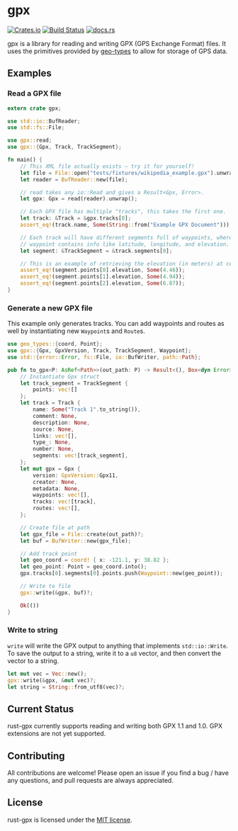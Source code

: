 # gpx

[![Crates.io](https://img.shields.io/crates/v/gpx.svg)](https://crates.io/crates/gpx)
[![Build Status](https://github.com/georust/gpx/actions/workflows/test.yml/badge.svg)](https://github.com/georust/gpx/actions/workflows/test.yml)
[![docs.rs](https://docs.rs/gpx/badge.svg)](https://docs.rs/gpx)

gpx is a library for reading and writing GPX (GPS Exchange Format) files. It uses the
primitives provided by [geo-types](https://github.com/georust/geo) to allow for storage
of GPS data.

## Examples

### Read a GPX file
```rust
extern crate gpx;

use std::io::BufReader;
use std::fs::File;

use gpx::read;
use gpx::{Gpx, Track, TrackSegment};

fn main() {
    // This XML file actually exists — try it for yourself!
    let file = File::open("tests/fixtures/wikipedia_example.gpx").unwrap();
    let reader = BufReader::new(file);

    // read takes any io::Read and gives a Result<Gpx, Error>.
    let gpx: Gpx = read(reader).unwrap();

    // Each GPX file has multiple "tracks", this takes the first one.
    let track: &Track = &gpx.tracks[0];
    assert_eq!(track.name, Some(String::from("Example GPX Document")));

    // Each track will have different segments full of waypoints, where a
    // waypoint contains info like latitude, longitude, and elevation.
    let segment: &TrackSegment = &track.segments[0];

    // This is an example of retrieving the elevation (in meters) at certain points.
    assert_eq!(segment.points[0].elevation, Some(4.46));
    assert_eq!(segment.points[1].elevation, Some(4.94));
    assert_eq!(segment.points[2].elevation, Some(6.87));
}
```

### Generate a new GPX file
This example only generates tracks. You can add waypoints and routes as well by instantiating new ``Waypoint``s and ``Route``s.

```rust
use geo_types::{coord, Point};
use gpx::{Gpx, GpxVersion, Track, TrackSegment, Waypoint};
use std::{error::Error, fs::File, io::BufWriter, path::Path};

pub fn to_gpx<P: AsRef<Path>>(out_path: P) -> Result<(), Box<dyn Error>> {
    // Instantiate Gpx struct
    let track_segment = TrackSegment {
        points: vec![]
    };
    let track = Track {
        name: Some("Track 1".to_string()),
        comment: None,
        description: None,
        source: None,
        links: vec![],
        type_: None,
        number: None,
        segments: vec![track_segment],
    };
    let mut gpx = Gpx {
        version: GpxVersion::Gpx11,
        creator: None,
        metadata: None,
        waypoints: vec![],
        tracks: vec![track],
        routes: vec![],
    };

    // Create file at path
    let gpx_file = File::create(out_path)?;
    let buf = BufWriter::new(gpx_file);

    // Add track point
    let geo_coord = coord! { x: -121.1, y: 38.82 };
    let geo_point: Point = geo_coord.into();
    gpx.tracks[0].segments[0].points.push(Waypoint::new(geo_point));

    // Write to file
    gpx::write(&gpx, buf)?;

    Ok(())
}
```

### Write to string
`write` will write the GPX output to anything that implements `std::io::Write`. To save the output to a string, write it to a `u8` vector, and then convert the vector to a string.
```rust
let mut vec = Vec::new();
gpx::write(&gpx, &mut vec)?;
let string = String::from_utf8(vec)?;
```

## Current Status

rust-gpx currently supports reading and writing both GPX 1.1 and 1.0.
GPX extensions are not yet supported.

## Contributing
All contributions are welcome! Please open an issue if you find a bug / have any
questions, and pull requests are always appreciated.

## License
rust-gpx is licensed under the [MIT license](./LICENSE).
